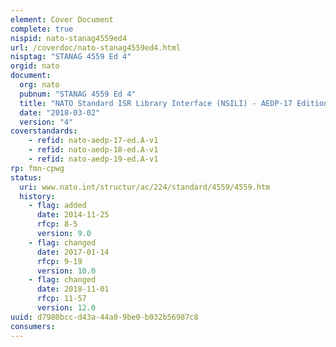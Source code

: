 ```yaml
---
element: Cover Document
complete: true
nispid: nato-stanag4559ed4
url: /coverdoc/nato-stanag4559ed4.html
nisptag: "STANAG 4559 Ed 4"
orgid: nato
document:
  org: nato
  pubnum: "STANAG 4559 Ed 4"
  title: "NATO Standard ISR Library Interface (NSILI) - AEDP-17 Edition A & AEDP-18 Edition A & AEDP-19 Edition A"
  date: "2018-03-02"
  version: "4"
coverstandards:
    - refid: nato-aedp-17-ed.A-v1
    - refid: nato-aedp-18-ed.A-v1
    - refid: nato-aedp-19-ed.A-v1
rp: fmn-cpwg
status:
  uri: www.nato.int/structur/ac/224/standard/4559/4559.htm
  history: 
    - flag: added
      date: 2014-11-25
      rfcp: 8-5
      version: 9.0
    - flag: changed
      date: 2017-01-14
      rfcp: 9-19
      version: 10.0
    - flag: changed
      date: 2018-11-01
      rfcp: 11-57
      version: 12.0
uuid: d7980bcc-d43a-44a0-9be0-b032b56987c8
consumers:
---
```

